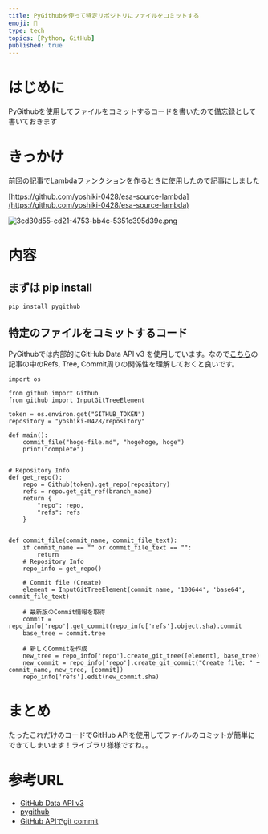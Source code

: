 ```yaml
---
title: PyGithubを使って特定リポジトリにファイルをコミットする
emoji: 📝
type: tech
topics: [Python, GitHub]
published: true
---
```



# はじめに


PyGithubを使用してファイルをコミットするコードを書いたので備忘録として書いておきます


# きっかけ


前回の記事でLambdaファンクションを作るときに使用したので記事にしました


[https://github.com/yoshiki-0428/esa-source-lambda](https://github.com/yoshiki-0428/esa-source-lambda)


![3cd30d55-cd21-4753-bb4c-5351c395d39e.png](https://img.esa.io/uploads/production/attachments/15569/2020/06/12/82539/3cd30d55-cd21-4753-bb4c-5351c395d39e.png)


# 内容


## まずは pip install


```text
pip install pygithub

```


## 特定のファイルをコミットするコード


PyGithubでは内部的にGitHub Data API v3 を使用しています。なので[こちら](https://developer.github.com/v3/git/)の記事の中のRefs, Tree, Commit周りの関係性を理解しておくと良いです。


```text
import os

from github import Github
from github import InputGitTreeElement

token = os.environ.get("GITHUB_TOKEN")
repository = "yoshiki-0428/repository"

def main():
    commit_file("hoge-file.md", "hogehoge, hoge")
    print("complete")


# Repository Info
def get_repo():
    repo = Github(token).get_repo(repository)
    refs = repo.get_git_ref(branch_name)
    return {
        "repo": repo,
        "refs": refs
    }


def commit_file(commit_name, commit_file_text):
    if commit_name == "" or commit_file_text == "":
        return
    # Repository Info
    repo_info = get_repo()

    # Commit file (Create)
    element = InputGitTreeElement(commit_name, '100644', 'base64', commit_file_text)

    # 最新版のCommit情報を取得
    commit = repo_info['repo'].get_commit(repo_info['refs'].object.sha).commit
    base_tree = commit.tree

    # 新しくCommitを作成
    new_tree = repo_info['repo'].create_git_tree([element], base_tree)
    new_commit = repo_info['repo'].create_git_commit("Create file: " + commit_name, new_tree, [commit])
    repo_info['refs'].edit(new_commit.sha)

```


# まとめ


たったこれだけのコードでGitHub APIを使用してファイルのコミットが簡単にできてしまいます！ライブラリ様様ですね。。


# 参考URL

- [GitHub Data API v3](https://developer.github.com/v3/git/)
- [pygithub](https://pygithub.readthedocs.io/en/latest/)
- [GitHub APIでgit commit](https://int128.hatenablog.com/entry/2017/09/05/161641)
